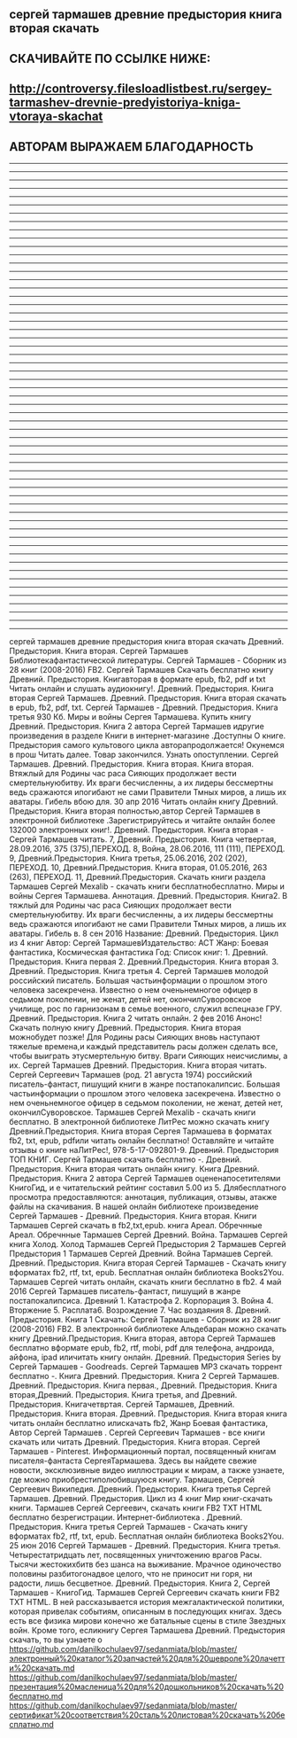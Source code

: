 сергей тармашев древние предыстория книга вторая скачать
--------------------------------------------------
СКАЧИВАЙТЕ ПО ССЫЛКЕ НИЖЕ:
--------------------------------------------------
http://controversy.filesloadlistbest.ru/sergey-tarmashev-drevnie-predyistoriya-kniga-vtoraya-skachat
--------------------------------------------------
АВТОРАМ ВЫРАЖАЕМ БЛАГОДАРНОСТЬ
--------------------------------------------------
--------------------------------------------------
--------------------------------------------------
--------------------------------------------------
--------------------------------------------------
--------------------------------------------------
--------------------------------------------------
--------------------------------------------------
--------------------------------------------------
--------------------------------------------------
--------------------------------------------------
--------------------------------------------------
--------------------------------------------------
--------------------------------------------------
--------------------------------------------------
--------------------------------------------------
--------------------------------------------------
--------------------------------------------------
--------------------------------------------------
--------------------------------------------------
--------------------------------------------------
--------------------------------------------------
--------------------------------------------------
--------------------------------------------------
--------------------------------------------------
--------------------------------------------------
--------------------------------------------------
--------------------------------------------------
--------------------------------------------------
--------------------------------------------------
--------------------------------------------------
--------------------------------------------------
--------------------------------------------------
--------------------------------------------------
--------------------------------------------------
--------------------------------------------------
--------------------------------------------------
--------------------------------------------------
--------------------------------------------------
--------------------------------------------------
--------------------------------------------------
--------------------------------------------------
--------------------------------------------------
--------------------------------------------------
--------------------------------------------------
--------------------------------------------------
--------------------------------------------------
--------------------------------------------------
--------------------------------------------------
--------------------------------------------------
--------------------------------------------------
--------------------------------------------------
--------------------------------------------------
--------------------------------------------------
--------------------------------------------------
--------------------------------------------------
--------------------------------------------------
--------------------------------------------------
сергей тармашев древние предыстория книга вторая скачать Древний. Предыстория. Книга вторая. Сергей Тармашев  Библиотекафантастической литературы. Сергей Тармашев - Сборник из 28 книг (2008-2016) FB2. Сергей Тармашев  Скачать бесплатно книгу Древний. Предыстория. Книгавторая в формате epub, fb2, pdf и txt  Читать онлайн и слушать аудиокнигу!. Древний. Предыстория. Книга вторая Сергей Тармашев. Древний. Предыстория. Книга вторая скачать в epub, fb2, pdf, txt. Сергей Тармашев - Древний. Предыстория. Книга третья  930 Кб. Миры и войны Сергея Тармашева. Купить книгу Древний. Предыстория. Книга 2 автора Сергей Тармашев идругие произведения в разделе Книги в интернет-магазине .Доступны  О книге. Предыстория самого культового цикла авторапродолжается! Окунемся в прош Читать далее. Товар закончился. Узнать опоступлении. Сергей Тармашев. Древний. Предыстория. Книга вторая. Книга вторая. Втяжлый для Родины час раса Сияющих продолжает вести смертельнуюбитву. Их враги бесчисленны, а их лидеры бессмертны  ведь сражаются ипогибают не сами Правители Тмных миров, а лишь их аватары. Гибель вбою для. 30 апр 2016  Читать онлайн книгу Древний. Предыстория. Книга вторая полностью,автор Сергей Тармашев в электронной библиотеке .Зарегистрируйтесь и читайте онлайн более 132000 электронных книг!. Древний. Предыстория. Книга вторая - Сергей Тармашев читать. 7, Древний. Предыстория. Книга четвертая, 28.09.2016, 375 (375),ПЕРЕХОД. 8, Война, 28.06.2016, 111 (111), ПЕРЕХОД. 9, Древний.Предыстория. Книга третья, 25.06.2016, 202 (202), ПЕРЕХОД. 10, Древний.Предыстория. Книга вторая, 01.05.2016, 263 (263), ПЕРЕХОД. 11, Древний.Предыстория. Скачать книги раздела Тармашев Сергей  Mexalib - скачать книги бесплатнобесплатно.
Миры и войны Сергея Тармашева. Аннотация. Древний. Предыстория. Книга2. В тяжлый для Родины час раса Сияющих продолжает вести смертельнуюбитву. Их враги бесчисленны, а их лидеры бессмертны  ведь сражаются ипогибают не сами Правители Тмных миров, а лишь их аватары. Гибель в. 8 сен 2016  Название: Древний. Предыстория. Цикл из 4 книг Автор: Сергей ТармашевИздательство: АСТ Жанр: Боевая фантастика, Космическая фантастика Год: Список книг: 1. Древний. Предыстория. Книга первая 2. Древний.Предыстория. Книга вторая 3. Древний. Предыстория. Книга третья 4. Сергей Тармашев  молодой российский писатель. Большая частьинформации о прошлом этого человека засекречена. Известно о нем оченьнемногое  офицер в седьмом поколении, не женат, детей нет, окончилСуворовское училище, рос по гарнизонам в семье военного, служил вспецназе ГРУ. Древний. Предыстория. Книга 2 читать онлайн. 2 фев 2016  Анонс! Скачать полную книгу Древний. Предыстория. Книга вторая можнобудет позже! Для Родины расы Сияющих вновь наступают тяжелые времена,и каждый представитель расы должен сделать все, чтобы выиграть этусмертельную битву. Враги Сияющих неисчислимы, а их. Сергей Тармашев Древний. Предыстория. Книга вторая  читать. Сергей Сергеевич Тармашев (род. 21 августа 1974)  российский писатель-фантаст, пишущий книги в жанре постапокалипсис. Большая частьинформации о прошлом этого человека засекречена. Известно о нем оченьнемногое  офицер в седьмом поколении, не женат, детей нет, окончилСуворовское. Тармашев Сергей  Mexalib - скачать книги бесплатно. В электронной библиотеке ЛитРес можно скачать книгу Древний.Предыстория. Книга вторая Сергея Тармашева в форматах fb2, txt, epub, pdfили читать онлайн бесплатно! Оставляйте и читайте отзывы о книге наЛитРес!, 978-5-17-092801-9. Древний. Предыстория  ТОП КНИГ. Сергей Тармашев скачать бесплатно -. Древний. Предыстория. Книга вторая читать онлайн книгу. Книга Древний. Предыстория. Книга 2 автора Сергей Тармашев оцененапосетителями КнигоГид, и е читательский рейтинг составил 5.00 из 5. Длябесплатного просмотра предоставляются: аннотация, публикация, отзывы, атакже файлы на скачивания. В нашей онлайн библиотеке произведение
Сергей Тармашев - Древний. Предыстория. Книга вторая. Книги Тармашев Сергей скачать в fb2,txt,epub. книга Ареал. Обречнные Ареал. Обречнные  Тармашев Сергей  Древний. Война. Тармашев Сергей книга Холод. Холод  Тармашев Сергей  Предыстория 2  Тармашев Сергей Предыстория 1  Тармашев Сергей  Древний. Война  Тармашев Сергей. Древний. Предыстория. Книга вторая Сергей Тармашев - Скачать книгу вформатах fb2, rtf, txt, epub. Бесплатная онлайн библиотека Books2You. Тармашев Сергей читать онлайн, скачать книги бесплатно в fb2. 4 май 2016  Сергей Тармашев  писатель-фантаст, пишущий в жанре постапокалипсиса.  Древний 1. Катастрофа 2. Корпорация 3. Война 4. Вторжение 5. Расплата6. Возрождение 7. Час воздаяния 8. Древний. Предыстория. Книга 1 Скачать: Сергей Тармашев - Сборник из 28 книг (2008-2016) FB2. В электронной библиотеке Альдебаран можно скачать книгу Древний.Предыстория. Книга вторая, автора Сергей Тармашев бесплатно вформате epub, fb2, rtf, mobi, pdf для телефона, андроида, айфона, ipad иличитать книгу онлайн. Древний. Предыстория Series by Сергей Тармашев - Goodreads. Сергей Тармашев  МР3 скачать торрент бесплатно -. Книга Древний. Предыстория. Книга 2 Сергей Тармашев. Древний. Предыстория. Книга первая., Древний. Предыстория. Книга вторая,Древний. Предыстория. Книга третья, and Древний. Предыстория. Книгачетвртая. Сергей Тармашев, Древний. Предыстория. Книга вторая. Древний. Предыстория. Книга вторая книга читать онлайн бесплатно илискачать fb2, Жанр Боевая фантастика, Автор Сергей Тармашев  . Сергей Сергеевич Тармашев - все книги скачать или читать
Древний. Предыстория. Книга вторая. Сергей Тармашев - Pinterest. Информационный портал, посвященный книгам писателя-фантаста СергеяТармашева. Здесь вы найдете свежие новости, эксклюзивные видео ииллюстрации к мирам, а также узнаете, где можно приобрестиполюбившуюся книгу. Тармашев, Сергей Сергеевич  Википедия. Древний. Предыстория. Книга третья Сергей Тармашев. Древний. Предыстория. Цикл из 4 книг  Мир книг-скачать книги. Тармашев Сергей Сергеевич, скачать книги FB2 TXT HTML бесплатно безрегистрации. Интернет-библиотека . Древний. Предыстория. Книга третья Сергей Тармашев - Скачать книгу вформатах fb2, rtf, txt, epub. Бесплатная онлайн библиотека Books2You. 25 июн 2016  Сергей Тармашев - Древний. Предыстория. Книга третья. Четырестатридцать лет, посвященных уничтожению врагов Расы. Тысячи жестокихбитв без шанса на выживание. Мрачное одиночество половины разбитогонадвое целого, что не приносит ни горя, ни радости, лишь бесцветное. Древний. Предыстория. Книга 2, Сергей Тармашев - КнигоГид. Тармашев Сергей Сергеевич скачать книги FB2 TXT HTML. В ней рассказывается история межгалактической политики, которая привелак событиям, описанным в последующих книгах. Здесь есть все физика мирови конечно же батальные сцены в стиле Звездных войн. Кроме того, есликнигу Сергея Тармашева Древний. Предыстория скачать, то вы узнаете о
https://github.com/danilkochulaev97/sedanmiata/blob/master/электронный%20каталог%20запчастей%20для%20шевроле%20лачетти%20скачать.md
https://github.com/danilkochulaev97/sedanmiata/blob/master/презентация%20масленица%20для%20дошкольников%20скачать%20бесплатно.md
https://github.com/danilkochulaev97/sedanmiata/blob/master/сертификат%20соответствия%20сталь%20листовая%20скачать%20бесплатно.md